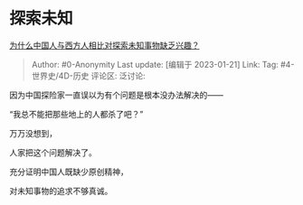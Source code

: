 # 探索未知
[为什么中国人与西方人相比对探索未知事物缺乏兴趣？](https://www.zhihu.com/question/578902615/answer/2854309810)

> Author: #0-Anonymity
> Last update: [编辑于 2023-01-21]
> Link:
> Tag: #4-世界史/4D-历史
> 评论区:
> 泛讨论:

因为中国探险家一直误以为有个问题是根本没办法解决的——

“我总不能把那些地上的人都杀了吧？”

万万没想到，

人家把这个问题解决了。

充分证明中国人既缺少原创精神，

对未知事物的追求不够真诚。
